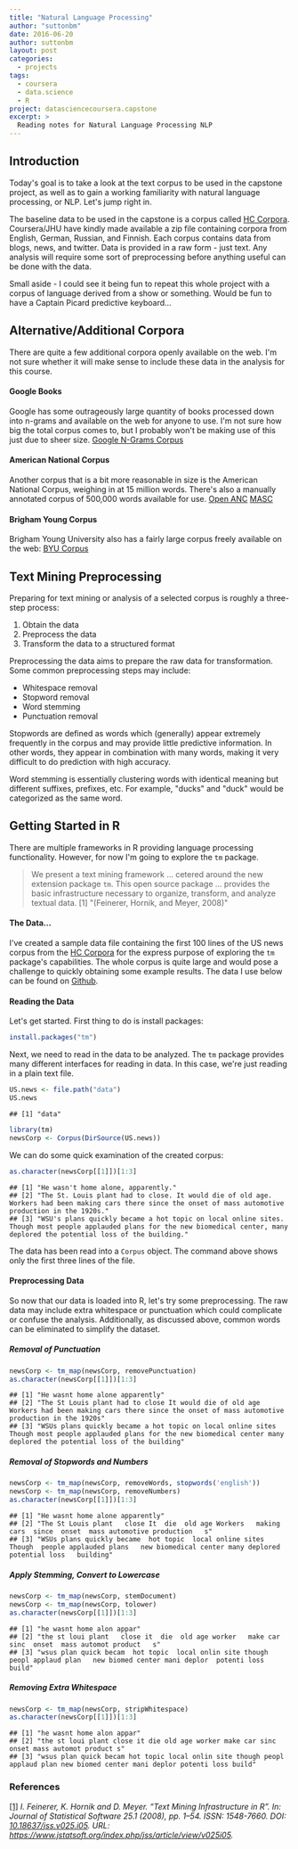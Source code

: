 ```yaml
---
title: "Natural Language Processing"
author: "suttonbm"
date: 2016-06-20
author: suttonbm
layout: post
categories:
  - projects
tags:
  - coursera
  - data.science
  - R
project: datasciencecoursera.capstone
excerpt: >
  Reading notes for Natural Language Processing NLP
---
```




## Introduction
Today's goal is to take a look at the text corpus to be used in the capstone project, as well as to gain a working familiarity with natural language processing, or NLP.  Let's jump right in.

The baseline data to be used in the capstone is a corpus called [HC Corpora](http://www.corpora.heliohost.org/).  Coursera/JHU have kindly made available a zip file containing corpora from English, German, Russian, and Finnish.  Each corpus contains data from blogs, news, and twitter.  Data is provided in a raw form - just text.  Any analysis will require some sort of preprocessing before anything useful can be done with the data.

Small aside - I could see it being fun to repeat this whole project with a corpus of language derived from a show or something.  Would be fun to have a Captain Picard predictive keyboard...

## Alternative/Additional Corpora
There are quite a few additional corpora openly available on the web.  I'm not sure whether it will make sense to include these data in the analysis for this course.

#### Google Books
Google has some outrageously large quantity of books processed down into n-grams and available on the web for anyone to use.  I'm not sure how big the total corpus comes to, but I probably won't be making use of this just due to sheer size.
[Google N-Grams Corpus](http://storage.googleapis.com/books/ngrams/books/datasetsv2.html)

#### American National Corpus
Another corpus that is a bit more reasonable in size is the American National Corpus, weighing in at 15 million words.  There's also a manually annotated corpus of 500,000 words available for use.
[Open ANC](http://www.anc.org/data/oanc/download/)
[MASC](http://www.anc.org/data/masc/downloads/)

#### Brigham Young Corpus
Brigham Young University also has a fairly large corpus freely available on the web:
[BYU Corpus](http://corpus.byu.edu/full-text/)

## Text Mining Preprocessing
Preparing for text mining or analysis of a selected corpus is roughly a three-step process:

  1. Obtain the data
  2. Preprocess the data
  3. Transform the data to a structured format

Preprocessing the data aims to prepare the raw data for transformation.  Some common preprocessing steps may include:

  * Whitespace removal
  * Stopword removal
  * Word stemming
  * Punctuation removal

Stopwords are defined as words which (generally) appear extremely frequently in the corpus and may provide little predictive information.  In other words, they appear in combination with many words, making it very difficult to do prediction with high accuracy.

Word stemming is essentially clustering words with identical meaning but different suffixes, prefixes, etc.  For example, "ducks" and "duck" would be categorized as the same word.

## Getting Started in R
There are multiple frameworks in R providing language processing functionality.  However, for now I'm going to explore the `tm` package.

> We present a text mining framework ... cetered around the new extension package `tm`.  This open source package ... provides the basic infrastructure necessary to organize, transform, and analyze textual data.
[1] "(Feinerer, Hornik, and Meyer, 2008)"

#### The Data...
I've created a sample data file containing the first 100 lines of the US news corpus from the [HC Corpora](http://www.corpora.heliohost.org/) for the express purpose of exploring the `tm` package's capabilities.  The whole corpus is quite large and would pose a challenge to quickly obtaining some example results.  The data I use below can be found on [Github](https://github.com/suttonbm/suttonbm.github.io/tree/master/_source/datasciencecoursera-capstone/en-US.news.sample.txt).

#### Reading the Data
Let's get started.  First thing to do is install packages:


```r
install.packages("tm")
```

Next, we need to read in the data to be analyzed.  The `tm` package provides many different interfaces for reading in data.  In this case, we're just reading in a plain text file.


```r
US.news <- file.path("data")
US.news
```

```
## [1] "data"
```

```r
library(tm)
newsCorp <- Corpus(DirSource(US.news))
```

We can do some quick examination of the created corpus:


```r
as.character(newsCorp[[1]])[1:3]
```

```
## [1] "He wasn't home alone, apparently."                                                                                                                                                
## [2] "The St. Louis plant had to close. It would die of old age. Workers had been making cars there since the onset of mass automotive production in the 1920s."                        
## [3] "WSU's plans quickly became a hot topic on local online sites. Though most people applauded plans for the new biomedical center, many deplored the potential loss of the building."
```

The data has been read into a `Corpus` object.  The command above shows only the first three lines of the file.

#### Preprocessing Data
So now that our data is loaded into R, let's try some preprocessing.  The raw data may include extra whitespace or punctuation which could complicate or confuse the analysis.  Additionally, as discussed above, common words can be eliminated to simplify the dataset.

##### Removal of Punctuation

```r
newsCorp <- tm_map(newsCorp, removePunctuation)
as.character(newsCorp[[1]])[1:3]
```

```
## [1] "He wasnt home alone apparently"                                                                                                                                               
## [2] "The St Louis plant had to close It would die of old age Workers had been making cars there since the onset of mass automotive production in the 1920s"                        
## [3] "WSUs plans quickly became a hot topic on local online sites Though most people applauded plans for the new biomedical center many deplored the potential loss of the building"
```

##### Removal of Stopwords and Numbers

```r
newsCorp <- tm_map(newsCorp, removeWords, stopwords('english'))
newsCorp <- tm_map(newsCorp, removeNumbers)
as.character(newsCorp[[1]])[1:3]
```

```
## [1] "He wasnt home alone apparently"                                                                                                                          
## [2] "The St Louis plant   close It  die  old age Workers   making cars  since  onset  mass automotive production   s"                                         
## [3] "WSUs plans quickly became  hot topic  local online sites Though  people applauded plans   new biomedical center many deplored  potential loss   building"
```

##### Apply Stemming, Convert to Lowercase

```r
newsCorp <- tm_map(newsCorp, stemDocument)
newsCorp <- tm_map(newsCorp, tolower)
as.character(newsCorp[[1]])[1:3]
```

```
## [1] "he wasnt home alon appar"                                                                                                           
## [2] "the st loui plant   close it  die  old age worker   make car  sinc  onset  mass automot product   s"                                
## [3] "wsus plan quick becam  hot topic  local onlin site though  peopl applaud plan   new biomed center mani deplor  potenti loss   build"
```

##### Removing Extra Whitespace

```r
newsCorp <- tm_map(newsCorp, stripWhitespace)
as.character(newsCorp[[1]])[1:3]
```

```
## [1] "he wasnt home alon appar"                                                                                                   
## [2] "the st loui plant close it die old age worker make car sinc onset mass automot product s"                                   
## [3] "wsus plan quick becam hot topic local onlin site though peopl applaud plan new biomed center mani deplor potenti loss build"
```

### References
<p><a id='bib-JSSv025i05'></a><a href="#cite-JSSv025i05">[1]</a><cite>
I. Feinerer, K. Hornik and D. Meyer.
&ldquo;Text Mining Infrastructure in R&rdquo;.
In: <em>Journal of Statistical Software</em> 25.1 (2008), pp. 1&ndash;54.
ISSN: 1548-7660.
DOI: <a href="http://dx.doi.org/10.18637/jss.v025.i05">10.18637/jss.v025.i05</a>.
URL: <a href="https://www.jstatsoft.org/index.php/jss/article/view/v025i05">https://www.jstatsoft.org/index.php/jss/article/view/v025i05</a>.</cite></p>
